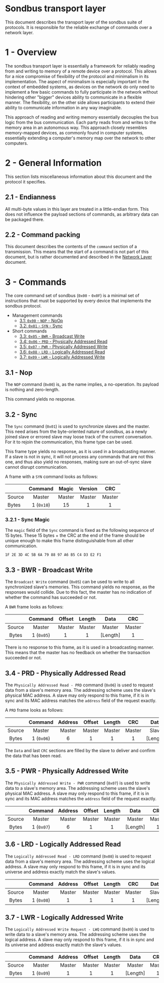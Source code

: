 # Sondbus transport layer

This document describes the transport layer of the sondbus suite of protocols.
It is responsible for the reliable exchange of commands over a network layer.

# 1 - Overview

The sondbus transport layer is essentially a framework for reliably reading from and writing to memory of a remote device over a protocol.
This allows for a nice compromise of flexibility of the protocol and minimalism in its implementation.
The aspect of minimalism is especially important in the context of embedded systems, as devices on the network do only need to implement a few basic commands to fully participate in the network without hindering other "bigger" devices ability to communicate in a flexible manner.
The flexibility, on the other side allows participants to extend their ability to communicate information in any way imaginable.

This approach of reading and writing memory essentially decouples the bus logic from the bus communication.
Each party reads from and writes to the memory area in an autonomous way.
This approach closely resembles memory-mapped devices, as commonly found in computer systems, essentially extending a computer's memory map over the network to other computers.

# 2 - General Information

This section lists miscellaneous information about this document and the protocol it specifies.

## 2.1 - Endianness

All multi-byte values in this layer are treated in a little-endian form.
This does not influence the payload sections of commands, as arbitrary data can be packaged there.

## 2.2 - Command packing

This document describes the contents of the `command` section of a transmission.
This means that the start of a command is not part of this document, but is rather documented and described in the [Network Layer](03-Network-Layer.md) document.

# 3 - Commands

The core command set of sondbus (`0x00` - `0x0F`) is a minimal set of instructions that must be supported by every device that implements the sondbus protocol.

- Management commands
  - [3.1: `0x00` - `NOP` - NoOp](#31---nop)
  - [3.2: `0x01` - `SYN` - Sync](#32---sync)
- Short commands
  - [3.3: `0x05` - `BWR` - Broadcast Write](#33---bwr---broadcast-write)
  - [3.4: `0x06` - `PRD` - Physically Addressed Read](#34---prd---physically-addressed-read)
  - [3.5: `0x07` - `PWR` - Physically Addressed Write](#35---pwr---physically-addressed-write)
  - [3.6: `0x08` - `LRD` - Logically Addressed Read](#36---lrd---logically-addressed-read)
  - [3.7: `0x09` - `LWR` - Logically Addressed Write](#36---lwr---logically-addressed-write)

## 3.1 - Nop

The `NOP` command (`0x00`) is, as the name implies, a no-operation.
Its payload is nothing and zero-length.

This command yields no response.

## 3.2 - Sync

The `Sync` command (`0x01`) is used to synchronize slaves and the master.
This need arises from the byte-oriented nature of sondbus, as a newly joined slave or errored slave may loose track of the current conversation.
For it to rejoin the communication, this frame type can be used.

This frame type yields no response, as it is used in a broadcasting manner.
If a slave is not in sync, it will not process any commands that are not this one, and thus also yield no responses, making sure an out-of-sync slave cannot disrupt communication.

A frame with a `SYN` command looks as follows:

|        |  Command   | Magic  | Version |  CRC   |
| :----- | :--------: | :----: | :-----: | :----: |
| Source |   Master   | Master | Master  | Master |
| Bytes  | 1 (`0x10`) |   15   |    1    |   1    |

### 3.2.1 - Sync Magic

The `magic` field of the `Sync` command is fixed as the following sequence of 15 bytes.
These 15 bytes + the CRC at the end of the frame should be unique enough to make this frame distinguishable from all other communication.

```hex
1F 2E 3D 4C 5B 6A 79 88 97 A6 B5 C4 D3 E2 F1
```

## 3.3 - BWR - Broadcast Write

The `Broadcast Write` command (`0x05`) can be used to write to all synchronized slave's memories.
This command yields no response, as the responses would collide.
Due to this fact, the master has no indication of whether the command has succeeded or not.

A `BWR` frame looks as follows:

|        |  Command   | Offset | Length |   Data   |  CRC   |
| :----: | :--------: | :----: | :----: | :------: | :----: |
| Source |   Master   | Master | Master |  Master  | Master |
| Bytes  | 1 (`0x05`) |   1    |   1    | [Length] |   1    |

There is no response to this frame, as it is used in a broadcasting manner. This means that the master has no feedback on whether the transaction succeeded or not.

## 3.4 - PRD - Physically Addressed Read

The `Physically Addressed Read - PRD` command (`0x06`) is used to request data from a slave's memory area.
The addressing scheme uses the slave's physical MAC address.
A slave may only respond to this frame, if it is in sync and its MAC address matches the `address` field of the request exactly.

A `PRD` frame looks as follows:

|        |  Command   | Address | Offset | Length |  CRC   |   Data   |  CRC  |
| :----: | :--------: | :-----: | :----: | :----: | :----: | :------: | :---: |
| Source |   Master   | Master  | Master | Master | Master |  Slave   | Slave |
| Bytes  | 1 (`0x06`) |    6    |   1    |   1    |   1    | [Length] |   1   |

The `Data` and last `CRC` sections are filled by the slave to deliver and confirm the data that has been read.

## 3.5 - PWR - Physically Addressed Write

The `Physically Addressed Write - PWR` command (`0x07`) is used to write data to a slave's memory area.
The addressing scheme uses the slave's physical MAC address.
A slave may only respond to this frame, if it is in sync and its MAC address matches the `address` field of the request exactly.

|        |  Command   | Address | Offset | Length |   Data   |  CRC   |  CRC  |
| :----: | :--------: | :-----: | :----: | :----: | :------: | :----: | :---: |
| Source |   Master   | Master  | Master | Master |  Master  | Master | Slave |
| Bytes  | 1 (`0x07`) |    6    |   1    |   1    | [Length] |   1    |   1   |

## 3.6 - LRD - Logically Addressed Read

The `Logically Addressed Read - LRD` command (`0x08`) is used to request data from a slave's memory area.
The addressing scheme uses the logical address.
A slave may only respond to this frame, if it is in sync and its universe and address exactly match the slave's values.

|        |  Command   | Address | Offset | Length |  CRC   |   Data   |  CRC  |
| :----: | :--------: | :-----: | :----: | :----: | :----: | :------: | :---: |
| Source |   Master   | Master  | Master | Master | Master |  Slave   | Slave |
| Bytes  | 1 (`0x08`) |    1    |   1    |   1    |   1    | [Length] |   1   |

## 3.7 - LWR - Logically Addressed Write

The `Logically Addressed Write Request - LWQ` command (`0x09`) is used to write data to a slave's memory area.
The addressing scheme uses the logical address.
A slave may only respond to this frame, if it is in sync and its universe and address exactly match the slave's values.

|        |  Command   | Address | Offset | Length |   Data   |  CRC   |  CRC  |
| :----: | :--------: | :-----: | :----: | :----: | :------: | :----: | :---: |
| Source |   Master   | Master  | Master | Master |  Master  | Master | Slave |
| Bytes  | 1 (`0x09`) |    1    |   1    |   1    | [Length] |   1    |   1   |
